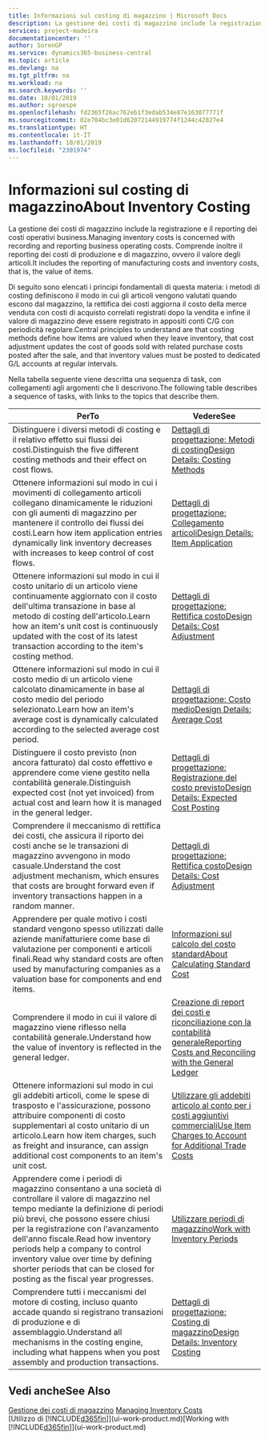 ```yaml
---
title: Informazioni sul costing di magazzino | Microsoft Docs
description: La gestione dei costi di magazzino include la registrazione e il reporting dei costi operativi business. Comprende inoltre il reporting dei costi di produzione e di magazzino, ovvero il valore degli articoli.
services: project-madeira
documentationcenter: ''
author: SorenGP
ms.service: dynamics365-business-central
ms.topic: article
ms.devlang: na
ms.tgt_pltfrm: na
ms.workload: na
ms.search.keywords: ''
ms.date: 10/01/2019
ms.author: sgroespe
ms.openlocfilehash: fd2365f26ac762eb1f3edab534e87e163077771f
ms.sourcegitcommit: 02e704bc3e01d62072144919774f1244c42827e4
ms.translationtype: HT
ms.contentlocale: it-IT
ms.lasthandoff: 10/01/2019
ms.locfileid: "2301974"
---
```

# <a name="about-inventory-costing"></a><span data-ttu-id="a471d-104">Informazioni sul costing di magazzino</span><span class="sxs-lookup"><span data-stu-id="a471d-104">About Inventory Costing</span></span>
<span data-ttu-id="a471d-105">La gestione dei costi di magazzino include la registrazione e il reporting dei costi operativi business.</span><span class="sxs-lookup"><span data-stu-id="a471d-105">Managing inventory costs is concerned with recording and reporting business operating costs.</span></span> <span data-ttu-id="a471d-106">Comprende inoltre il reporting dei costi di produzione e di magazzino, ovvero il valore degli articoli.</span><span class="sxs-lookup"><span data-stu-id="a471d-106">It includes the reporting of manufacturing costs and inventory costs, that is, the value of items.</span></span>  

 <span data-ttu-id="a471d-107">Di seguito sono elencati i principi fondamentali di questa materia: i metodi di costing definiscono il modo in cui gli articoli vengono valutati quando escono dal magazzino, la rettifica dei costi aggiorna il costo della merce venduta con costi di acquisto correlati registrati dopo la vendita e infine il valore di magazzino deve essere registrato in appositi conti C/G con periodicità regolare.</span><span class="sxs-lookup"><span data-stu-id="a471d-107">Central principles to understand are that costing methods define how items are valued when they leave inventory, that cost adjustment updates the cost of goods sold with related purchase costs posted after the sale, and that inventory values must be posted to dedicated G/L accounts at regular intervals.</span></span>  

 <span data-ttu-id="a471d-108">Nella tabella seguente viene descritta una sequenza di task, con collegamenti agli argomenti che li descrivono.</span><span class="sxs-lookup"><span data-stu-id="a471d-108">The following table describes a sequence of tasks, with links to the topics that describe them.</span></span>   

|<span data-ttu-id="a471d-109">**Per**</span><span class="sxs-lookup"><span data-stu-id="a471d-109">**To**</span></span>|<span data-ttu-id="a471d-110">**Vedere**</span><span class="sxs-lookup"><span data-stu-id="a471d-110">**See**</span></span>|  
|------------|-------------|  
|<span data-ttu-id="a471d-111">Distinguere i diversi metodi di costing e il relativo effetto sui flussi dei costi.</span><span class="sxs-lookup"><span data-stu-id="a471d-111">Distinguish the five different costing methods and their effect on cost flows.</span></span>|[<span data-ttu-id="a471d-112">Dettagli di progettazione: Metodi di costing</span><span class="sxs-lookup"><span data-stu-id="a471d-112">Design Details: Costing Methods</span></span>](design-details-costing-methods.md)|  
|<span data-ttu-id="a471d-113">Ottenere informazioni sul modo in cui i movimenti di collegamento articoli collegano dinamicamente le riduzioni con gli aumenti di magazzino per mantenere il controllo dei flussi dei costi.</span><span class="sxs-lookup"><span data-stu-id="a471d-113">Learn how item application entries dynamically link inventory decreases with increases to keep control of cost flows.</span></span>|[<span data-ttu-id="a471d-114">Dettagli di progettazione: Collegamento articoli</span><span class="sxs-lookup"><span data-stu-id="a471d-114">Design Details: Item Application</span></span>](design-details-item-application.md)|  
|<span data-ttu-id="a471d-115">Ottenere informazioni sul modo in cui il costo unitario di un articolo viene continuamente aggiornato con il costo dell'ultima transazione in base al metodo di costing dell'articolo.</span><span class="sxs-lookup"><span data-stu-id="a471d-115">Learn how an item's unit cost is continuously updated with the cost of its latest transaction according to the item's costing method.</span></span>|[<span data-ttu-id="a471d-116">Dettagli di progettazione: Rettifica costo</span><span class="sxs-lookup"><span data-stu-id="a471d-116">Design Details: Cost Adjustment</span></span>](design-details-cost-adjustment.md)|  
|<span data-ttu-id="a471d-117">Ottenere informazioni sul modo in cui il costo medio di un articolo viene calcolato dinamicamente in base al costo medio del periodo selezionato.</span><span class="sxs-lookup"><span data-stu-id="a471d-117">Learn how an item's average cost is dynamically calculated according to the selected average cost period.</span></span>|[<span data-ttu-id="a471d-118">Dettagli di progettazione: Costo medio</span><span class="sxs-lookup"><span data-stu-id="a471d-118">Design Details: Average Cost</span></span>](design-details-average-cost.md)|  
|<span data-ttu-id="a471d-119">Distinguere il costo previsto (non ancora fatturato) dal costo effettivo e apprendere come viene gestito nella contabilità generale.</span><span class="sxs-lookup"><span data-stu-id="a471d-119">Distinguish expected cost (not yet invoiced) from actual cost and learn how it is managed in the general ledger.</span></span>|[<span data-ttu-id="a471d-120">Dettagli di progettazione: Registrazione del costo previsto</span><span class="sxs-lookup"><span data-stu-id="a471d-120">Design Details: Expected Cost Posting</span></span>](design-details-expected-cost-posting.md)|  
|<span data-ttu-id="a471d-121">Comprendere il meccanismo di rettifica dei costi, che assicura il riporto dei costi anche se le transazioni di magazzino avvengono in modo casuale.</span><span class="sxs-lookup"><span data-stu-id="a471d-121">Understand the cost adjustment mechanism, which ensures that costs are brought forward even if inventory transactions happen in a random manner.</span></span>|[<span data-ttu-id="a471d-122">Dettagli di progettazione: Rettifica costo</span><span class="sxs-lookup"><span data-stu-id="a471d-122">Design Details: Cost Adjustment</span></span>](design-details-cost-adjustment.md)|  
|<span data-ttu-id="a471d-123">Apprendere per quale motivo i costi standard vengono spesso utilizzati dalle aziende manifatturiere come base di valutazione per componenti e articoli finali.</span><span class="sxs-lookup"><span data-stu-id="a471d-123">Read why standard costs are often used by manufacturing companies as a valuation base for components and end items.</span></span>|[<span data-ttu-id="a471d-124">Informazioni sul calcolo del costo standard</span><span class="sxs-lookup"><span data-stu-id="a471d-124">About Calculating Standard Cost</span></span>](finance-about-calculating-standard-cost.md)|  
|<span data-ttu-id="a471d-125">Comprendere il modo in cui il valore di magazzino viene riflesso nella contabilità generale.</span><span class="sxs-lookup"><span data-stu-id="a471d-125">Understand how the value of inventory is reflected in the general ledger.</span></span>|[<span data-ttu-id="a471d-126">Creazione di report dei costi e riconciliazione con la contabilità generale</span><span class="sxs-lookup"><span data-stu-id="a471d-126">Reporting Costs and Reconciling with the General Ledger</span></span>](finance-report-costs-and-reconcile-with-the-general-ledger.md)|  
|<span data-ttu-id="a471d-127">Ottenere informazioni sul modo in cui gli addebiti articoli, come le spese di trasposto e l'assicurazione, possono attribuire componenti di costo supplementari al costo unitario di un articolo.</span><span class="sxs-lookup"><span data-stu-id="a471d-127">Learn how item charges, such as freight and insurance, can assign additional cost components to an item's unit cost.</span></span>|[<span data-ttu-id="a471d-128">Utilizzare gli addebiti articolo al conto per i costi aggiuntivi commerciali</span><span class="sxs-lookup"><span data-stu-id="a471d-128">Use Item Charges to Account for Additional Trade Costs</span></span>](payables-how-assign-item-charges.md)|  
|<span data-ttu-id="a471d-129">Apprendere come i periodi di magazzino consentano a una società di controllare il valore di magazzino nel tempo mediante la definizione di periodi più brevi, che possono essere chiusi per la registrazione con l'avanzamento dell'anno fiscale.</span><span class="sxs-lookup"><span data-stu-id="a471d-129">Read how inventory periods help a company to control inventory value over time by defining shorter periods that can be closed for posting as the fiscal year progresses.</span></span>|[<span data-ttu-id="a471d-130">Utilizzare periodi di magazzino</span><span class="sxs-lookup"><span data-stu-id="a471d-130">Work with Inventory Periods</span></span>](finance-how-to-work-with-inventory-periods.md)|  
|<span data-ttu-id="a471d-131">Comprendere tutti i meccanismi del motore di costing, incluso quanto accade quando si registrano transazioni di produzione e di assemblaggio.</span><span class="sxs-lookup"><span data-stu-id="a471d-131">Understand all mechanisms in the costing engine, including what happens when you post assembly and production transactions.</span></span>|[<span data-ttu-id="a471d-132">Dettagli di progettazione: Costing di magazzino</span><span class="sxs-lookup"><span data-stu-id="a471d-132">Design Details: Inventory Costing</span></span>](design-details-inventory-costing.md)|

## <a name="see-also"></a><span data-ttu-id="a471d-133">Vedi anche</span><span class="sxs-lookup"><span data-stu-id="a471d-133">See Also</span></span>
<span data-ttu-id="a471d-134">[Gestione dei costi di magazzino](finance-manage-inventory-costs.md)  </span><span class="sxs-lookup"><span data-stu-id="a471d-134">[Managing Inventory Costs](finance-manage-inventory-costs.md)  </span></span>  
<span data-ttu-id="a471d-135">[Utilizzo di [!INCLUDE[d365fin](includes/d365fin_md.md)]](ui-work-product.md)</span><span class="sxs-lookup"><span data-stu-id="a471d-135">[Working with [!INCLUDE[d365fin](includes/d365fin_md.md)]](ui-work-product.md)</span></span>
